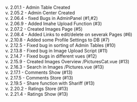 v. 2.01.1 - Admin Table Created  
v. 2.05.2 - Admin Center Created  
v. 2.06.4 - fixed Bugs in AdminPanel (#1,#2)  
v. 2.06.9 - Added Imahe Upload Function (#3)  
v. 2.07.2 - Created Images Page (#5)  
v. 2.08.4 - Added Links to edit/delete on severak Pages (#6)  
v .2.10.8 - Added some Profile Settings to DB (#7)  
v. 2.12.5 - Fixed bug in sorting of Admin Tables (#10)  
v. 2.13.8 - Fixed bug  in Image Upload Script (#11)  
v. 2.14.7 - Fixed bugs in different vues (#12)  
v. 2.15.9 - Created Images Overview /PicturesCat.vue (#13)  
v. 2.16.3 - Search in Images /Pictures.vue (#13)  
v. 2.17.1 - Comments Show (#13)  
v. 2.17.5 - Comments Store (#13)  
v. 2.19.5 - Share function with Shariff  (#13)  
v. 2.20.2 - Ratings Store  (#13)  
v. 2.21.4 - Ratings Show (#13)  


